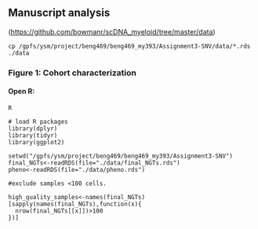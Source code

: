 ## Manuscript analysis

(https://github.com/bowmanr/scDNA_myeloid/tree/master/data)
```
cp /gpfs/ysm/project/beng469/beng469_my393/Assignment3-SNV/data/*.rds ./data
```
### Figure 1: Cohort characterization

#### Open R:
```
R
```
```
# load R packages
library(dplyr)
library(tidyr)
library(ggplot2)
```
```
setwd("/gpfs/ysm/project/beng469/beng469_my393/Assignment3-SNV")
final_NGTs<-readRDS(file="./data/final_NGTs.rds")
pheno<-readRDS(file="./data/pheno.rds")
```
```
#exclude samples <100 cells.

high_quality_samples<-names(final_NGTs)[sapply(names(final_NGTs),function(x){
  nrow(final_NGTs[[x]])>100
})]
```
